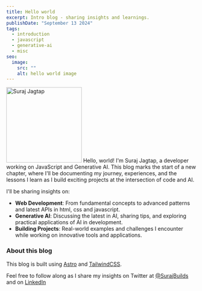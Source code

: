 ```yaml
---
title: Hello world
excerpt: Intro blog - sharing insights and learnings.
publishDate: "September 13 2024"
tags:
  - introduction
  - javascript
  - generative-ai
  - misc
seo:
  image:
    src: ""
    alt: hello world image
---
```

<img src='/images/profile.jpg' alt='Suraj Jagtap' width='200' height='200'>
Hello, world! I'm Suraj Jagtap, a developer working on JavaScript and Generative AI. This blog marks the start of a new chapter, where I'll be documenting my journey, experiences, and the lessons I learn as I build exciting projects at the intersection of code and AI.

I'll be sharing insights on:
- **Web Development**: From fundamental concepts to advanced patterns and latest APIs in html, css and javascript.
- **Generative AI**: Discussing the latest in AI, sharing tips, and exploring practical applications of AI in development.
- **Building Projects**: Real-world examples and challenges I encounter while working on innovative tools and applications.

### About this blog

This blog is built using [Astro](https://astro.build/) and [TailwindCSS](https://tailwindcss.com/).

Feel free to follow along as I share my insights on Twitter at [@SurajBuilds](https://x.com/SurajBuilds) and on [LinkedIn](https://www.linkedin.com/in/surajdjagtap/) 


